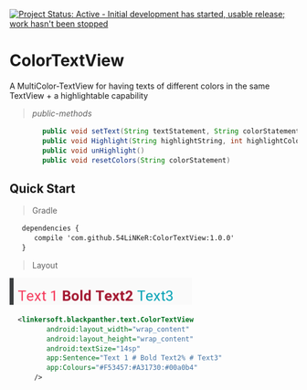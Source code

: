 [![Project Status: Active - Initial development has started, usable release; work hasn't been stopped ](http://www.repostatus.org/badges/0.1.0/active.svg)](http://www.repostatus.org/#active)

ColorTextView
=============
A MultiColor-TextView for having texts of different colors in the same TextView + a highlightable capability

> *public-methods*
```java
        public void setText(String textStatement, String colorStatement)
        public void Highlight(String highlightString, int highlightColor)
        public void unHighlight()
        public void resetColors(String colorStatement)
```

## Quick Start

> Gradle
```xml
   dependencies {
      compile 'com.github.54LiNKeR:ColorTextView:1.0.0'
   }
```
> Layout

![Demo](shots/color-edit.png)

```xml
  <linkersoft.blackpanther.text.ColorTextView
         android:layout_width="wrap_content"
         android:layout_height="wrap_content"
         android:textSize="14sp"
         app:Sentence="Text 1 # Bold Text2% # Text3"
         app:Colours="#F53457:#A31730:#00a0b4"
      />

```